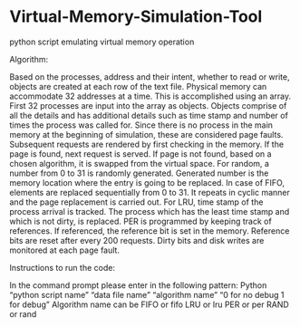 # Virtual-Memory-Simulation-Tool
python script emulating virtual memory operation

Algorithm:

Based on the processes, address and their intent, whether to read or write, objects are created at each row of the text file. 
Physical memory can accommodate 32 addresses at a time. This is accomplished using an array. 
First 32 processes are input into the array as objects. Objects comprise of all the details and has additional details such as time stamp and number of times the process was called for. 
Since there is no process in the main memory at the beginning of simulation, these are considered page faults. 
Subsequent requests are rendered by first checking in the memory. If the page is found, next request is served.
If page is not found, based on a chosen algorithm, it is swapped from the virtual space. 
For random, a number from 0 to 31 is randomly generated. Generated number is the memory location where the entry is going to be replaced. 
In case of FIFO, elements are replaced sequentially from 0 to 31. It repeats in cyclic manner and the page replacement is carried out.
For LRU, time stamp of the process arrival is tracked. The process which has the least time stamp and which is not dirty, is replaced. 
PER is programmed by keeping track of references. If referenced, the reference bit is set in the memory. Reference bits are reset after every 200 requests. 
Dirty bits and disk writes are monitored at each page fault. 

Instructions to run the code:

In the command prompt please enter in the following pattern:
Python “python script name” “data file name” “algorithm name” “0 for no debug 1 for debug”
Algorithm name can be 
FIFO or fifo
LRU or lru
PER or per
RAND or rand 
